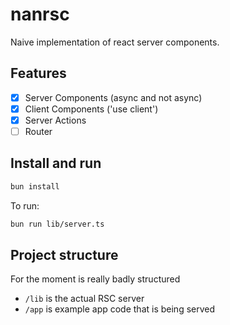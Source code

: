 # nanrsc

Naive implementation of react server components.

## Features

- [x] Server Components (async and not async)
- [x] Client Components ('use client')
- [x] Server Actions
- [ ] Router

## Install and run

```bash
bun install
```

To run:

```bash
bun run lib/server.ts
```

## Project structure

For the moment is really badly structured

- `/lib` is the actual RSC server
- `/app` is example app code that is being served
